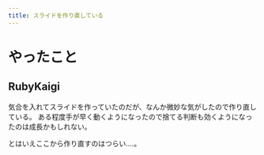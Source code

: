 ```yaml
---
title: スライドを作り直している
---
```


# やったこと

## RubyKaigi

気合を入れてスライドを作っていたのだが、なんか微妙な気がしたので作り直している。
ある程度手が早く動くようになったので捨てる判断も効くようになったのは成長かもしれない。

とはいえここから作り直すのはつらい‥‥。
